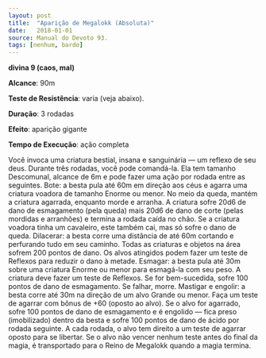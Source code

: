 ```yaml
---
layout: post
title:  "Aparição de Megalokk (Absoluta)"
date:   2018-01-01
source: Manual do Devoto 93.
tags: [nenhum, bardo]
---
```


**divina 9 (caos, mal)**

**Alcance**: 90m

**Teste de Resistência**: varia (veja abaixo).

**Duração**: 3 rodadas

**Efeito**: aparição gigante

**Tempo de Execução**: ação completa

Você invoca uma criatura bestial, insana e sanguinária — um reflexo de seu deus. Durante três rodadas, você pode comandá-la. Ela tem tamanho Descomunal, alcance de 6m e pode fazer uma ação por rodada entre as seguintes.
Bote: a besta pula até 60m em direção aos céus e agarra uma criatura voadora de tamanho Enorme ou menor. No meio da queda, mantém a criatura agarrada, enquanto morde e arranha. A criatura sofre 20d6 de dano de esmagamento (pela queda) mais 20d6 de dano de corte (pelas mordidas e arranhões) e termina a rodada caída no chão. Se a criatura voadora tinha um cavaleiro, este também cai, mas só sofre o dano de queda.
Dilacerar: a besta corre uma distância de até 60m cortando e perfurando tudo em seu caminho. Todas as criaturas e objetos na área sofrem 200 pontos de dano. Os alvos atingidos podem fazer um teste de Reflexos para reduzir o dano à metade.
Esmagar: a besta pula até 30m sobre uma criatura Enorme ou menor para esmagá-la com seu peso. A criatura deve fazer um teste de Reflexos. Se for bem-sucedida, sofre 100 pontos de dano de esmagamento. Se falhar, morre.
Mastigar e engolir: a besta corre até 30m na direção de um alvo Grande ou menor. Faça um teste de agarrar com bônus de +60 (oposto ao alvo). Se o alvo for agarrado, sofre 100 pontos de dano de esmagamento e é engolido — fica preso (imobilizado) dentro da besta e sofre 100 pontos de dano de ácido por rodada seguinte. A cada rodada, o alvo tem direito a um teste de agarrar oposto para se libertar. Se o alvo não vencer nenhum teste antes do final da magia, é transportado para o Reino de Megalokk quando a magia termina.
